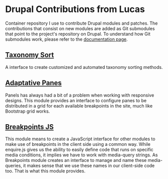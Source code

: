 Drupal Contributions from Lucas
===============================

Container repository I use to contribute Drupal modules and patches. The contributions that consist on new modules are added as Git submodules that point to the project's repository on Drupal. To understand how Git submodules work, please refer to the [documentation page](http://git-scm.com/book/en/Git-Tools-Submodules).

## [Taxonomy Sort](https://drupal.org/sandbox/lucas.constantino/2122561)

A interface to create customized and automated taxonomy sorting methods.

## [Adaptative Panes](https://drupal.org/sandbox/lucas.constantino/2283837)

Panels has always had a bit of a problem when working with responsive designs. This module provides an interface to configure panes to be distributed in a grid for each available breakpoints in the site, much like Bootstrap grid works.

## [Breakpoints JS](https://drupal.org/sandbox/lucasconstantino/2270645)

This module means to create a JavaScript interface for other modules to make use of breakpoints in the client side using a common way. While enquire.js gives us the ability to easily define code that runs on specific media conditions, it implies we have to work with media-query strings. As Breakpoints module creates an interface to manage and name these media-queries, it makes sense that we use these names in our client-side code too. That is what this module provides.
